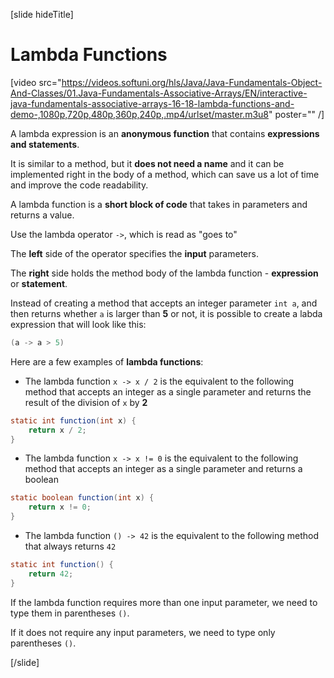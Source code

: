 [slide hideTitle]
# Lambda Functions

[video src="https://videos.softuni.org/hls/Java/Java-Fundamentals-Object-And-Classes/01.Java-Fundamentals-Associative-Arrays/EN/interactive-java-fundamentals-associative-arrays-16-18-lambda-functions-and-demo-,1080p,720p,480p,360p,240p,.mp4/urlset/master.m3u8" poster="" /]

A lambda expression is an **anonymous function** that contains **expressions and statements**. 

It is similar to a method, but it **does not need a name** and it can be implemented right in the body of a method, which can save us a lot of time and improve the code readability.

A lambda function is a **short block of code** that takes in parameters and returns a value.

Use the lambda operator `->`, which is read as "goes to"

The **left** side of the operator specifies the **input** parameters.

The **right** side holds the method body of the lambda function - **expression** or **statement**.

Instead of creating a method that accepts an integer parameter `int a`, and then returns whether `a` is larger than **5** or not, it is possible to create a labda expression that will look like this:  

```java
(a -> a > 5)
```

Here are a few examples of **lambda functions**:

- The lambda function `x -> x / 2` is the equivalent to the following method that accepts an integer as a single parameter and returns the result of the division of `x` by **2**

```java
static int function(int x) { 
    return x / 2; 
}
```

- The lambda function `x -> x != 0` is the equivalent to the following method that accepts an integer as a single parameter and returns a boolean

```java
static boolean function(int x) { 
    return x != 0; 
}
```

- The lambda function `() -> 42` is the equivalent to the following method that always returns `42`

```java
static int function() { 
    return 42; 
}
```

If the lambda function requires more than one input parameter, we need to type them in parentheses `()`.

If it does not require any input parameters, we need to type only parentheses `()`.

[/slide]
